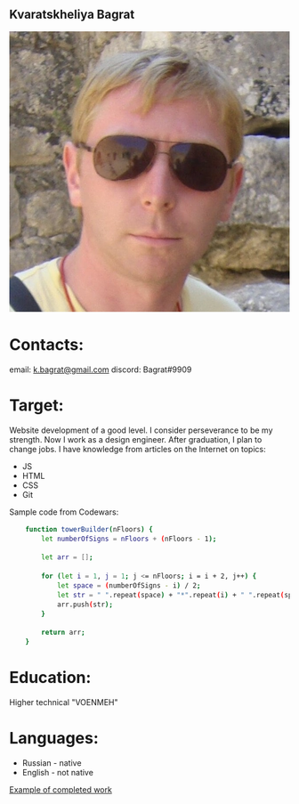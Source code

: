 ## Kvaratskheliya Bagrat
![Alt-текст](profileFoto4.JPG "Подпись")

# Contacts:
email: k.bagrat@gmail.com
discord: Bagrat#9909

# Target:
Website development of a good level.
I consider perseverance to be my strength. Now I work as a design engineer. After graduation, I plan to change jobs. 
I have knowledge from articles on the Internet on topics:
* JS
* HTML
* CSS
* Git

Sample code from Codewars:
```sh
	function towerBuilder(nFloors) {
		let numberOfSigns = nFloors + (nFloors - 1);

		let arr = [];

		for (let i = 1, j = 1; j <= nFloors; i = i + 2, j++) {
			let space = (numberOfSigns - i) / 2;
			let str = " ".repeat(space) + "*".repeat(i) + " ".repeat(space);
			arr.push(str);
		}
		
		return arr;
	}
```

# Education:
Higher technical "VOENMEH"

# Languages:
* Russian - native
* English - not native

[Example of completed work](https://KBagrat.github.io/rsschool-cv/cv "Example of completed work_")